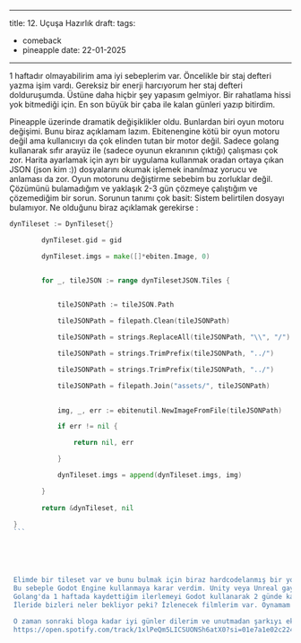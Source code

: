 
---
title: 12. Uçuşa Hazırlık
draft: 
tags:
  - comeback
  - pineapple
date: 22-01-2025
---
1 haftadır olmayabilirim ama iyi sebeplerim var. Öncelikle bir staj defteri yazma işim vardı. Gereksiz bir enerji harcıyorum her staj defteri dolduruşumda. Üstüne daha hiçbir şey yapasım gelmiyor. Bir rahatlama hissi yok bitmediği için. En son  büyük bir çaba ile kalan günleri yazıp bitirdim.

Pineapple üzerinde dramatik değişiklikler oldu. Bunlardan biri oyun motoru değişimi. Bunu biraz açıklamam lazım. Ebitenengine kötü bir oyun motoru değil ama kullanıcııyı da çok elinden tutan bir motor değil. Sadece golang kullanarak sıfır arayüz ile (sadece oyunun ekranının çıktığı) çalışması çok zor. Harita ayarlamak için ayrı bir uygulama kullanmak oradan ortaya çıkan JSON (json kim :)) dosyalarını okumak işlemek inanılmaz yorucu ve anlaması da zor. Oyun motorunu değiştirme sebebim bu zorluklar değil. Çözümünü bulamadığım ve yaklaşık 2-3 gün çözmeye çalıştığım ve çözemediğim bir sorun. Sorunun tanımı çok basit: Sistem belirtilen dosyayı bulamıyor. Ne olduğunu biraz açıklamak gerekirse : 


``` Go
dynTileset := DynTileset{}

        dynTileset.gid = gid

        dynTileset.imgs = make([]*ebiten.Image, 0)


        for _, tileJSON := range dynTilesetJSON.Tiles {

  
            tileJSONPath := tileJSON.Path

            tileJSONPath = filepath.Clean(tileJSONPath)

            tileJSONPath = strings.ReplaceAll(tileJSONPath, "\\", "/")

            tileJSONPath = strings.TrimPrefix(tileJSONPath, "../")

            tileJSONPath = strings.TrimPrefix(tileJSONPath, "../")

            tileJSONPath = filepath.Join("assets/", tileJSONPath)

  
            img, _, err := ebitenutil.NewImageFromFile(tileJSONPath)

            if err != nil {

                return nil, err

            }

            dynTileset.imgs = append(dynTileset.imgs, img)

        }
        
        return &dynTileset, nil

 }
 ```





 Elimde bir tileset var ve bunu bulmak için biraz hardcodelanmış bir yol izliyorum. Açıkçası bunu otomatik nasıl yaparım bir fikir yürütemediğim için hardcoded olarak yazdım. JSON dosyası içinde yazan adresi root adresine çeviriyorum kısaca. Sorun şu son satırdaki "assets/" kısmı adrese eklenmiyor. Çeşitli çözümler sonucunda hangisinin çalıştığını bilmemekle beraber adresi yazdığımda "out of index" hatası alıyorum. Bu hatanın sebebi ise belli değil. VSCode istediğim bilgiyi vermiyor. Debugging hiçbir işe yaramıyor. Bilen birisine sormak işe yaramıyor. Kodda bir hata var mı kesinlikle yok. Sonuç olarak hiçbir şekilde sorunların ardı arkası kesilmiyor. Farklı hata almak bir ilerlemedir ama aynı hataların yerleri değişmesi pek bir ilerleme anlamına gelmiyor.
 Bu sebeple Godot Engine kullanmaya karar verdim. Unity veya Unreal gayet iyi ama Unity'nin aldığı kararlar ve unrealda pixel oyun yapmak mantıklı olmayacağı için açık kaynaklı bir oyun motoru olan Godotu tercih ettim.
 Golang'da 1 haftada kaydettiğim ilerlemeyi Godot kullanarak 2 günde kaydettim. Şu ana kadar karşılaştığım en büyük sorun Godot içinde yer alan code editörünün python yazar gibi bütün yazı düzenine dikkat etmesi if mi yazıyorsun elseler 1 tab içeride ve hepsi alt alta olmak zorunda. Go ve Vscode kullanmanın getirdiği alışkanlıkla biraz uğraşabilirim.
 İleride bizleri neler bekliyor peki? İzlenecek filmlerim var. Oynamam gereken oyunlar var. Eğitilecek AI modelleri var. "Eğitim" amaçlı bazı fikirlerim var. Bunların "eğitim" amaçlı olanları hariç geri kalanını buralarda paylaşırken geri kalanları daha düz bir sitede veya bir pdf olarak paylaşmayı düşünüyorum. PDF olarak paylaşırsam görüntüsü üzerine belki uğraşabilirim bunu zaman gösterecek. 

 O zaman sonraki bloga kadar iyi günler dilerim ve unutmadan şarkıyı eklerim:
 https://open.spotify.com/track/1xlPeQm5LICSUONSh6atX0?si=01e7a1e02c224341